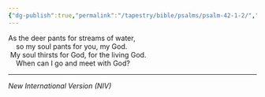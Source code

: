 ```yaml
---
{"dg-publish":true,"permalink":"/tapestry/bible/psalms/psalm-42-1-2/","title":"Psalm 42:1–2","hide":true,"tags":["bible-verse","bible-verse"],"dgHomeLink":true,"dgShowLocalGraph":true,"dgEnableSearch":true}
---
```


As the deer pants for streams of water,  
    so my soul pants for you, my God.  
 My soul thirsts for God, for the living God.  
    When can I go and meet with God?

---
*New International Version (NIV)*
